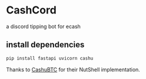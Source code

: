 # CashCord
a discord tipping bot for ecash


## install dependencies
``` bash
pip install fastapi uvicorn cashu
``` 

Thanks to [CashuBTC](https://github.com/cashubtc/nutshell) for their NutShell implementation.


